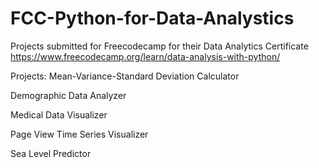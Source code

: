 # FCC-Python-for-Data-Analystics

Projects submitted for Freecodecamp for their Data Analytics Certificate
https://www.freecodecamp.org/learn/data-analysis-with-python/

Projects:
Mean-Variance-Standard Deviation Calculator

Demographic Data Analyzer

Medical Data Visualizer

Page View Time Series Visualizer

Sea Level Predictor




